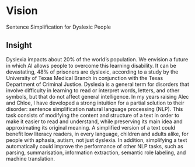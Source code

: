 # Vision
Sentence Simplification for Dyslexic People

## Insight
Dyslexia impacts about 20% of the world’s population. We envision a future in which AI allows people to overcome this learning disability. It can be devastating, 48% of prisoners are dyslexic, according to a study by the University of Texas Medical Branch in conjunction with the Texas Department of Criminal Justice. Dyslexia is a general term for disorders that involve difficulty in learning to read or interpret words, letters, and other symbols, but that do not affect general intelligence. In my years raising Alec and Chloe, I have developed a strong intuition for a partial solution to their disorder: sentence simplification natural language processing (NLP). This task consists of modifying the content and structure of a text in order to make it easier to read and understand, while preserving its main idea and approximating its original meaning. A simplified version of a text could benefit low literacy readers, in every language, children and adults alike, for people with aphasia, autism, not just dyslexia. In addition, simplifying a text automatically could improve the performance of other NLP tasks, such as parsing, summarisation, information extraction, semantic role labeling, and machine translation.





